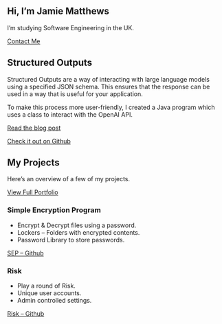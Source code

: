 Hi, I’m Jamie Matthews
----------------------

I’m studying Software Engineering in the UK.

[Contact Me](https://jmatthews.uk/contact)

Structured Outputs
------------------

Structured Outputs are a way of interacting with large language models using a specified JSON schema. This ensures that the response can be used in a way that is useful for your application.

To make this process more user-friendly, I created a Java program which uses a class to interact with the OpenAI API.

[Read the blog post](https://jmatthews.uk/blog/structured-outputs)

[Check it out on Github](https://github.com/JamieM0/structured-outputs)

My Projects
-----------

Here’s an overview of a few of my projects.

[View Full Portfolio](https://jmatthews.uk/portfolio)

### Simple Encryption Program

*   Encrypt & Decrypt files using a password.
*   Lockers – Folders with encrypted contents.
*   Password Library to store passwords.

[SEP – Github](https://jamiem.me/sep)

### Risk

*   Play a round of Risk.
*   Unique user accounts.
*   Admin controlled settings.

[Risk – Github](https://jamiem.me/sep)
